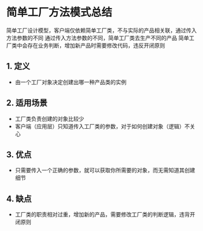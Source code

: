 # 简单工厂方法模式总结

简单工厂设计模型，客户端仅依赖简单工厂类，不与实际的产品相关联，通过传入方法参数的不同
通过传入方法参数的不同，简单工厂类去生产不同的产品
简单工厂类中会存在业务判断，增加新产品时需要修改代码，违反开闭原则

## 1. 定义

- 由一个工厂对象决定创建出哪一种产品类的实例

## 2. 适用场景

- 工厂类负责创建的对象比较少
- 客户端（应用层）只知道传入工厂类的参数，对于如何创建对象（逻辑）不关心

## 3. 优点

- 只需要传入一个正确的参数，就可以获取你所需要的对象，而无需知道其创建细节

## 4. 缺点

- 工厂类的职责相对过重，增加新的产品，需要修改工厂类的判断逻辑，违背开闭原则




